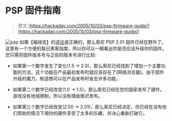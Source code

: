 # PSP 固件指南

> 原文:[https://hackaday.com/2005/10/03/psp-firmware-guide/](https://hackaday.com/2005/10/03/psp-firmware-guide/)

![psp](../Images/f4b02d48e073531f8f2b1dfac1e40692.png)
如果【福禄克】的[评论](http://hackaday.com/entry/1234000687060851/#c491199)是正确的，那么索尼 PSP 2.01 固件已经在野外了。这里有一个方便的每日黑客指南，所以你可以一眼看出你是否应该升级你的固件。您只需将固件版本号与之前的版本号进行比较:

*   如果第一个数字发生了变化(1.5 -> 2.0)，那么索尼已经找到了增加一个主要功能的方法，这个功能在产品最初发布时就应该存在了(网络浏览器)。由于固件升级的魔力，制造商可以在产品发布时省去许多功能。

*   如果第二个数字已经改变(1.0 -> 1.5)，那么索尼已经在您的国家发布了硬件。游戏没有地域限制，所以没有理由推迟发布。

*   如果第三个数字已经改变(2.00 -> 2.01)，那么索尼已经决定，你已经在没有他们帮助的情况下用你的硬件享受了太多的乐趣，并决心重新打破它。